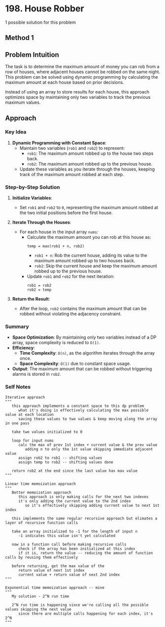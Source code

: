 # 198. House Robber

1 possible solution for this problem  

## Method 1

## Problem Intuition
The task is to determine the maximum amount of money you can rob from a row of houses, where adjacent houses cannot be robbed on the same night. This problem can be solved using dynamic programming by calculating the maximum amount at each house based on prior decisions.

Instead of using an array to store results for each house, this approach optimizes space by maintaining only two variables to track the previous maximum values.

## Approach

### Key Idea
1. **Dynamic Programming with Constant Space**:
   - Maintain two variables (`rob1` and `rob2`) to represent:
     - `rob1`: The maximum amount robbed up to the house two steps back.
     - `rob2`: The maximum amount robbed up to the previous house.
   - Update these variables as you iterate through the houses, keeping track of the maximum amount robbed at each step.

### Step-by-Step Solution

1. **Initialize Variables**:
   - Set `rob1` and `rob2` to `0`, representing the maximum amount robbed at the two initial positions before the first house.

2. **Iterate Through the Houses**:
   - For each house in the input array `nums`:
     - Calculate the maximum amount you can rob at this house as:
       ```plaintext
       temp = max(rob1 + n, rob2)
       ```
       - `rob1 + n`: Rob the current house, adding its value to the maximum amount robbed up to two houses back.
       - `rob2`: Skip the current house and keep the maximum amount robbed up to the previous house.
     - Update `rob1` and `rob2` for the next iteration:
       ```plaintext
       rob1 = rob2
       rob2 = temp
       ```

3. **Return the Result**:
   - After the loop, `rob2` contains the maximum amount that can be robbed without violating the adjacency constraint.

### Summary
- **Space Optimization**: By maintaining only two variables instead of a DP array, space complexity is reduced to `O(1)`.
- **Efficiency**:
  - **Time Complexity**: `O(n)`, as the algorithm iterates through the array once.
  - **Space Complexity**: `O(1)` due to constant space usage.
- **Output**: The maximum amount that can be robbed without triggering alarms is stored in `rob2`.


### Self Notes

```
Iterative approach
"""
   this approach implements a constant space to this dp problem
      what it's doing is effectively calculating the max possible value at each location
      saving these values to two values & keep moving along the array in one pass

   take two values initialized to 0

   loop for input nums
      calc the max of prev 1st index + current value & the prev value
         adding n to only the 1st value skipping immediate adjacent value
      assign rob2 to rob1 -- shifting values
      assign temp to rob2 -- shifting values done
   
   return rob2 at the end since the last value has max value
"""

Linear time memoization approach
"""
   Better memoization approach
      this approach is only making calls for the next two indexes
      it's only adding the current value to the 2nd index
         so it's effectively skipping adding current value to next 1st index

   this implements the same regular recursive approach but elimates a layer of recursive function calls

   take an array initialized to -1 for the length of input n
      -1 indicates this value isn't yet calculated
   
   now in a function call before making recursive calls
      check if the array has been initialized at this index
      if it is, return the value -- reducing the amount of function calls by reusing them effectively

   before returning, get the max value of the
      return value of next 1st index
      current value + return value of next 2nd index
"""

Exponential time memoization approach -- mine
"""
   My solution - 2^N run time

   2^N run time is happening since we're calling all the possible values skipping the next value
      since there are multiple calls happening for each index, it's 2^N
"""
```
